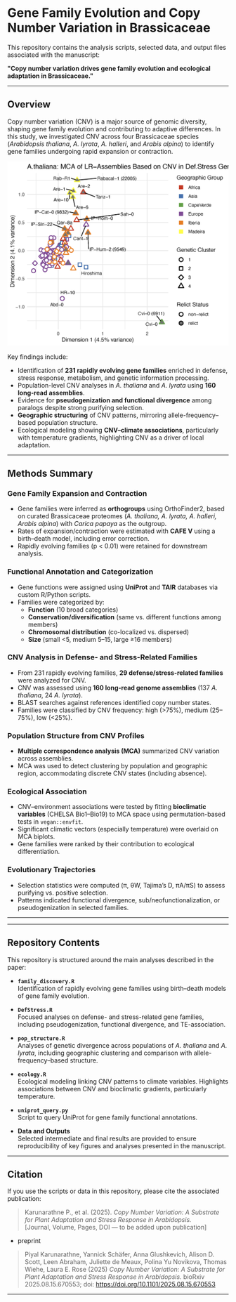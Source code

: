 # Gene Family Evolution and Copy Number Variation in Brassicaceae

This repository contains the analysis scripts, selected data, and output files associated with the manuscript:

**"Copy number variation drives gene family evolution and ecological adaptation in Brassicaceae."**

---

## Overview

Copy number variation (CNV) is a major source of genomic diversity, shaping gene family evolution and contributing to adaptive differences. In this study, we investigated CNV across four Brassicaceae species (*Arabidopsis thaliana*, *A. lyrata*, *A. halleri*, and *Arabis alpina*) to identify gene families undergoing rapid expansion or contraction.

![MCA of A. thaliana (non-corrected, Aug 19 2025)](plots/AT_MCA_noncorrected_aug19.25.png)

Key findings include:

- Identification of **231 rapidly evolving gene families** enriched in defense, stress response, metabolism, and genetic information processing.
- Population-level CNV analyses in *A. thaliana* and *A. lyrata* using **160 long-read assemblies**.
- Evidence for **pseudogenization and functional divergence** among paralogs despite strong purifying selection.
- **Geographic structuring** of CNV patterns, mirroring allele-frequency–based population structure.
- Ecological modeling showing **CNV–climate associations**, particularly with temperature gradients, highlighting CNV as a driver of local adaptation.

---

## Methods Summary

### Gene Family Expansion and Contraction
- Gene families were inferred as **orthogroups** using OrthoFinder2, based on curated Brassicaceae proteomes (*A. thaliana, A. lyrata, A. halleri, Arabis alpina*) with *Carica papaya* as the outgroup.  
- Rates of expansion/contraction were estimated with **CAFE V** using a birth–death model, including error correction.  
- Rapidly evolving families (p < 0.01) were retained for downstream analysis.

### Functional Annotation and Categorization
- Gene functions were assigned using **UniProt** and **TAIR** databases via custom R/Python scripts.  
- Families were categorized by:
  - **Function** (10 broad categories)  
  - **Conservation/diversification** (same vs. different functions among members)  
  - **Chromosomal distribution** (co-localized vs. dispersed)  
  - **Size** (small <5, medium 5–15, large ≥16 members)

### CNV Analysis in Defense- and Stress-Related Families
- From 231 rapidly evolving families, **29 defense/stress-related families** were analyzed for CNV.  
- CNV was assessed using **160 long-read genome assemblies** (137 *A. thaliana*, 24 *A. lyrata*).  
- BLAST searches against references identified copy number states.  
- Families were classified by CNV frequency: high (>75%), medium (25–75%), low (<25%).

### Population Structure from CNV Profiles
- **Multiple correspondence analysis (MCA)** summarized CNV variation across assemblies.  
- MCA was used to detect clustering by population and geographic region, accommodating discrete CNV states (including absence).

### Ecological Association
- CNV–environment associations were tested by fitting **bioclimatic variables** (CHELSA Bio1–Bio19) to MCA space using permutation-based tests in `vegan::envfit`.  
- Significant climatic vectors (especially temperature) were overlaid on MCA biplots.  
- Gene families were ranked by their contribution to ecological differentiation.

### Evolutionary Trajectories
- Selection statistics were computed (π, θW, Tajima’s D, πA/πS) to assess purifying vs. positive selection.  
- Patterns indicated functional divergence, sub/neofunctionalization, or pseudogenization in selected families.

---

---

## Repository Contents

This repository is structured around the main analyses described in the paper:

- **`family_discovery.R`**  
  Identification of rapidly evolving gene families using birth–death models of gene family evolution.

- **`DefStress.R`**  
  Focused analyses on defense- and stress-related gene families, including pseudogenization, functional divergence, and TE-association.

- **`pop_structure.R`**  
  Analyses of genetic divergence across populations of *A. thaliana* and *A. lyrata*, including geographic clustering and comparison with allele-frequency–based structure.

- **`ecology.R`**  
  Ecological modeling linking CNV patterns to climate variables. Highlights associations between CNV and bioclimatic gradients, particularly temperature.

- **`uniprot_query.py`**  
  Script to query UniProt for gene family functional annotations.

- **Data and Outputs**  
  Selected intermediate and final results are provided to ensure reproducibility of key figures and analyses presented in the manuscript.

---

## Citation

If you use the scripts or data in this repository, please cite the associated publication:

> Karunarathne P., et al. (2025). *Copy Number Variation: A Substrate for Plant Adaptation and Stress Response in Arabidopsis.*  
> [Journal, Volume, Pages, DOI — to be added upon publication]

- preprint
>Piyal Karunarathne, Yannick Schäfer, Anna Glushkevich, Alison D. Scott, Leen Abraham, Juliette de Meaux, Polina Yu Novikova, Thomas Wiehe, Laura E. Rose (2025) *Copy Number Variation: A Substrate for Plant Adaptation and Stress Response in Arabidopsis.*
bioRxiv 2025.08.15.670553; doi: <https://doi.org/10.1101/2025.08.15.670553>
---